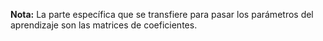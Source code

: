 **Nota:** La parte específica que se transfiere para pasar los parámetros del aprendizaje son las matrices de coeficientes.
